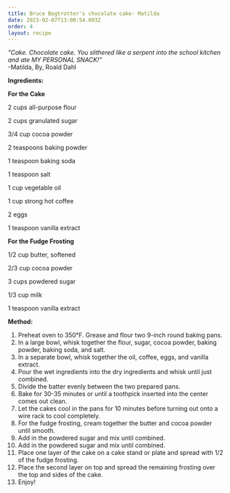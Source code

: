 ```yaml
---
title: Bruce Bogtrotter's chocolate cake- Matilda
date: 2023-02-07T13:00:54.093Z
order: 4
layout: recipe
---
```

*"Cake. Chocolate cake. You slithered like a serpent into the school kitchen and ate MY PERSONAL SNACK!"*\
-Matilda, By, Roald Dahl 

**Ingredients:**

**For the Cake**

2 cups all-purpose flour 

2 cups granulated sugar 

3/4 cup cocoa powder 

2 teaspoons baking powder  

1 teaspoon baking soda 

1 teaspoon salt 

1 cup vegetable oil 

1 cup strong hot coffee 

2 eggs

1 teaspoon vanilla extract

**For the Fudge Frosting** 

1/2 cup butter, softened

2/3 cup cocoa powder

3 cups powdered sugar

1/3 cup milk

1 teaspoon vanilla extract

**Method:**

1. Preheat oven to 350°F. Grease and flour two 9-inch round baking pans.
2. In a large bowl, whisk together the flour, sugar, cocoa powder, baking powder, baking soda, and salt.
3. In a separate bowl, whisk together the oil, coffee, eggs, and vanilla extract.
4. Pour the wet ingredients into the dry ingredients and whisk until just combined.
5. Divide the batter evenly between the two prepared pans.
6. Bake for 30-35 minutes or until a toothpick inserted into the center comes out clean.
7. Let the cakes cool in the pans for 10 minutes before turning out onto a wire rack to cool completely.
8. For the fudge frosting, cream together the butter and cocoa powder until smooth.
9. Add in the powdered sugar and mix until combined.
10. Add in the powdered sugar and mix until combined.
11. Place one layer of the cake on a cake stand or plate and spread with 1/2 of the fudge frosting.
12. Place the second layer on top and spread the remaining frosting over the top and sides of the cake.
13. Enjoy!